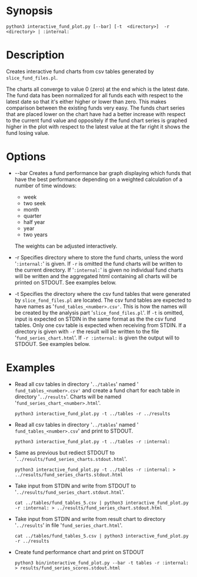 # Synopsis

`python3 interactive_fund_plot.py [--bar] [-t  <directory>]  -r <directory> | :internal:`

# Description

Creates interactive fund charts from csv tables generated by `slice_fund_files.pl`.

The charts all converge to value 0 (zero) at the end which is the latest date. The fund data has been normalized for all funds each with respect to the latest date so that it's either higher or lower than zero. This makes comparison between the existing funds very easy. The funds chart series that are placed lower on the chart have had a better increase with respect to the current fund value and oppositely if the fund chart series is graphed higher in the plot with respect to the latest value at the far right it shows the fund losing value.

# Options

- --bar
  Creates a fund performance bar graph displaying which funds that have the best performance depending on a weighted calculation of a number of time windows:

  - week
  - two seek
  - month
  - quarter
  - half year
  - year
  - two years

  The weights can be adjusted interactively.

- -r
  Specifies directory where to store the fund charts, unless the word '`:internal:`' is given. If `-r` is omitted the fund charts will be written to the current directory.
  If '`:internal:`' is given no individual fund charts will be written and the aggregated html containing all charts will be printed on STDOUT. See examples below.
- -t
  Specifies the directory where the csv fund tables that were generated by `slice_fond_files.pl` are located. The csv fund tables are expected to have names as '`fund_tables_<number>.csv'`. This is how the names will be created by the analysis part '`slice_fond_files.pl`'.
  If `-t` is omitted, input is expected on STDIN in the same format as the the csv fund tables. Only one csv table is expected when receiving from STDIN. If a directory is given with `-r` the result will be written to the file '`fund_series_chart.html`'. If `-r :internal:` is given the output will to STDOUT. See examples below.

# Examples

- Read all csv tables in directory '`../tables`' named ' `fund_tables_<number>.csv'` and create a fund chart for each table in directory '`../results`'. Charts will be named '`fund_series_chart_<number>.html`'.

  `python3 interactive_fund_plot.py -t ../tables -r ../results`

- Read all csv tables in directory '`../tables`' named ' `fund_tables_<number>.csv`' and print to STDOUT.

  `python3 interactive_fund_plot.py -t ../tables -r :internal:`

- Same as previous but rediect STDOUT to '`../results/fund_series_charts.stdout.html`'.

  `python3 interactive_fund_plot.py -t ../tables -r :internal: > ../results/fund_series_charts.stdout.html`

- Take input from STDIN and write from STDOUT to '`../results/fund_series_chart.stdout.html`'.

  `cat ../tables/fund_tables_5.csv | python3 interactive_fund_plot.py -r :internal: > ../results/fund_series_chart.stdout.html`

- Take input from STDIN and write from result chart to directory '`../results`' in file '`fund_series_chart.html`'.

  `cat ../tables/fund_tables_5.csv | python3 interactive_fund_plot.py -r ../results`
  
- Create fund performance chart and print on STDOUT

  `python3 bin/interactive_fund_plot.py --bar -t tables -r :internal: > results/fund_series_scores.stdout.html`

